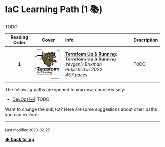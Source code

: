 [//]: # (Auto generated file from templates)

#  IaC Learning Path (1 :books:)

TODO

| Reading Order | Cover | Info | Description |
| :---: | :---: | :--- | :--- |
| **1** | ![img](/assets/books/covers/terraform-up-and-running.jpeg) | [**Terraform Up & Running: Terraform Up & Running**](https://learning.oreilly.com/library/view/-/9781098116736/) <br> *Yevgenly Brikman* <br> *Published in 2022* <br> *457 pages* <br>  | TODO |

The following paths are opened to you now, choose wisely:

- [DevOps :new:](/content/paths/devops.md): TODO


Want to change the subject? Here are some suggestions about other paths you can explore:




---
<sub>Last modified 2023-02-27</sub>

[**⬆ back to top**](#iac-learning-path)
